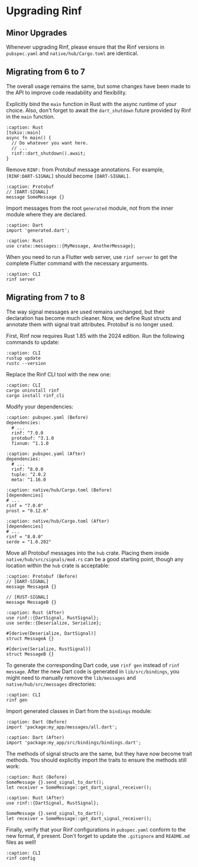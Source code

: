 # Upgrading Rinf

## Minor Upgrades

Whenever upgrading Rinf, please ensure that the Rinf versions in `pubspec.yaml` and `native/hub/Cargo.toml` are identical.

## Migrating from 6 to 7

The overall usage remains the same, but some changes have been made to the API to improve code readability and flexibility.

Explicitly bind the `main` function in Rust with the async runtime of your choice. Also, don't forget to await the `dart_shutdown` future provided by Rinf in the `main` function.

```{code-block} rust
:caption: Rust
[tokio::main]
async fn main() {
  // Do whatever you want here.
  // ...
  rinf::dart_shutdown().await;
}
```

Remove `RINF:` from Protobuf message annotations. For example, `[RINF:DART-SIGNAL]` should become `[DART-SIGNAL]`.

```{code-block} proto
:caption: Protobuf
// [DART-SIGNAL]
message SomeMessage {}
```

Import messages from the root `generated` module, not from the inner module where they are declared.

```{code-block} dart
:caption: Dart
import 'generated.dart';
```

```{code-block} rust
:caption: Rust
use crate::messages::{MyMessage, AnotherMessage};
```

When you need to run a Flutter web server, use `rinf server` to get the complete Flutter command with the necessary arguments.

```{code-block} shell
:caption: CLI
rinf server
```

## Migrating from 7 to 8

The way signal messages are used remains unchanged, but their declaration has become much cleaner. Now, we define Rust structs and annotate them with signal trait attributes. Protobuf is no longer used.

First, Rinf now requires Rust 1.85 with the 2024 edition. Run the following commands to update:

```{code-block} shell
:caption: CLI
rustup update
rustc --version
```

Replace the Rinf CLI tool with the new one:

```{code-block} shell
:caption: CLI
cargo uninstall rinf
cargo install rinf_cli
```

Modify your dependencies:

```{code-block} yaml
:caption: pubspec.yaml (Before)
dependencies:
  # ...
  rinf: ^7.0.0
  protobuf: ^3.1.0
  fixnum: ^1.1.0
```

```{code-block} yaml
:caption: pubspec.yaml (After)
dependencies:
  # ...
  rinf: ^8.0.0
  tuple: ^2.0.2
  meta: ^1.16.0
```

```{code-block} toml
:caption: native/hub/Cargo.toml (Before)
[dependencies]
# ...
rinf = "7.0.0"
prost = "0.12.6"
```

```{code-block} toml
:caption: native/hub/Cargo.toml (After)
[dependencies]
# ...
rinf = "8.0.0"
serde = "1.0.202"
```

Move all Protobuf messages into the `hub` crate. Placing them inside `native/hub/src/signals/mod.rs` can be a good starting point, though any location within the `hub` crate is acceptable:

```{code-block} proto
:caption: Protobuf (Before)
// [DART-SIGNAL]
message MessageA {}

// [RUST-SIGNAL]
message MessageB {}
```

```{code-block} rust
:caption: Rust (After)
use rinf::{DartSignal, RustSignal};
use serde::{Deserialize, Serialize};

#[derive(Deserialize, DartSignal)]
struct MessageA {}

#[derive(Serialize, RustSignal)]
struct MessageB {}
```

To generate the corresponding Dart code, use `rinf gen` instead of `rinf message`. After the new Dart code is generated in `lib/src/bindings`, you might need to manually remove the `lib/messages` and `native/hub/src/messages` directories:

```{code-block} shell
:caption: CLI
rinf gen
```

Import generated classes in Dart from the `bindings` module:

```{code-block} dart
:caption: Dart (Before)
import 'package:my_app/messages/all.dart';
```

```{code-block} dart
:caption: Dart (After)
import 'package:my_app/src/bindings/bindings.dart';
```

The methods of signal structs are the same, but they have now become trait methods. You should explicitly import the traits to ensure the methods still work:

```{code-block} rust
:caption: Rust (Before)
SomeMessage {}.send_signal_to_dart();
let receiver = SomeMessage::get_dart_signal_receiver();
```

```{code-block} rust
:caption: Rust (After)
use rinf::{DartSignal, RustSignal};

SomeMessage {}.send_signal_to_dart();
let receiver = SomeMessage::get_dart_signal_receiver();
```

Finally, verify that your Rinf configurations in `pubspec.yaml` conform to the new format, if present. Don't forget to update the `.gitignore` and `README.md` files as well!

```{code-block} shell
:caption: CLI
rinf config
```
